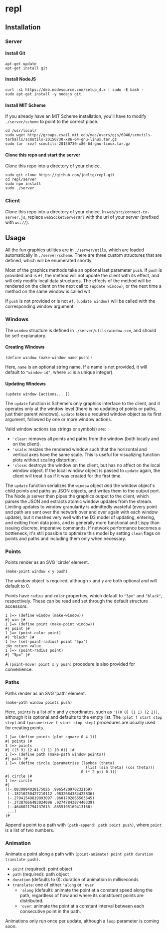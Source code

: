 # repl

## Installation

### Server

#### Install Git

```
apt-get update
apt-get install git
```

#### Install NodeJS

```
curl -sL https://deb.nodesource.com/setup_4.x | sudo -E bash -
sudo apt-get install -y nodejs git
```

#### Install MIT Scheme

If you already have an MIT Scheme installation, you'll have to 
modify `./server/scheme` to point to the correct place.

```
cd /usr/local/
sudo wget http://groups.csail.mit.edu/mac/users/gjs/6946/scmutils-tarballs/scmutils-20150730-x86-64-gnu-linux.tar.gz
sudo tar -xvzf scmutils-20150730-x86-64-gnu-linux.tar.gz
```

#### Clone this repo and start the server

Clone this repo into a directory of your choice.

```
sudo git clone https://github.com/joeltg/repl.git
cd repl/server
sudo npm install
sudo ./server
```

### Client

Clone this repo into a directory of your choice.
In `web/src/connect-to-server.js`, replace `webSocketServerUrl` with the url of your
server (prefixed with `ws://`).

## Usage

All the fun graphics utilities are in `./server/utils`, which are loaded automatically in `./server/scheme`. There are three custom structures that are defined, which will be enumerated shortly.

Most of the graphics methods take an optional last parameter `push`. If `push` is provided and is `#f`, the method will not update the client with its effect, and will only modify local data structures. The effects of the method will be rendered on the client on the next call to `(update window)`, or the next time a method on the same window is called wit

If `push` is not provided or is not `#f`, `(update window)` will be called with the corresponding window argument.

### Windows

The `window` structure is defined in `./server/utils/window.scm`, and should be self-explanatory. 

#### Creating Windows

`(define window (make-window name push))`

Here, `name` is an optional string name. If a name is not provided, it will default to `"window-id"`, where `id` is a unique integer).

#### Updating Windows

`(update window [actions... ])`

The `update` function is Scheme's only graphics interface to the client, and it operates only at the window level (there is no updating of points or paths, just their parent windows). `update` takes a required window object as its first argument, followed by one or more window actions.

Valid window actions (as strings or symbols) are:
- `'clear`: removes all points and paths from the window (both locally and on the client).
- `'scale`: resizes the rendered window such that the horizontal and vertical axes have the same scale. This is useful for visualizing function plots without scaling distortion.
- `'close`: destroys the window on the client, but has no affect on the local window object. If the local window object is passed to `update` again, the client will treat it as if it was created for the first time.

The `update` function serializes the `window` object *and* the window object's child points and paths as JSON objects, and writes them to the output port. The Node.js server then pipes the graphics output to the client, which parses the JSON and extracts atomic window updates from the stream. Limiting updates to window granularity is admittedly wasteful (every point and path are sent over the network over and over again with each window update), but it meshes very well with the D3 model of updating, entering, and exiting from data joins, and is generally more functional and Lispy than issuing discrete, imperative commands. If network performance becomes a bottleneck, it's still possible to optimize this model by setting `clean` flags on points and paths and including them only when necessary.

### Points

Points render as an SVG 'circle' element. 

`(make-point window x y push)`

The window object is required, although `x` and `y` are both optional and will default to 0. 

Points have `radius` and `color` properties, which default to `"3px"` and `"black"`, respectively. These can be read and set through the default structure accessors.

```
1 ]=> (define window (make-window))
#| win |#
1 ]=> (define point (make-point window))
#| point |#
1 ]=> (point-color point)
#| "black" |#
1 ]=> (set-point-radius! point "5px")
;No return value.
1 ]=> (point-radius point)
#| "5px" |#
```

A `(point-move! point x y push)` procedure is also provided for convenience.

### Paths

Paths render as an SVG 'path' element.

`(make-path window points push)`

Here, `points` is a list of x and y coordinates, such as `'((0 0) (1 1) (2 2))`, although it is optional and defaults to the empty list. The `(plot f start stop step)` and `(parametrize f start stop step)` procedures are usually used for creating points.

```
1 ]=> (define points (plot square 0 4 1))
#| points |#
1 ]=> points
#| ((3 9) (2 4) (1 1) (0 0)) |#
1 ]=> (define path (make-path window points))
#| path |# 
1 ]=> (define circle (parametrize (lambda (theta) 
                                    (list (sin theta) (cos theta)))
                                  0 (* 2 pi) 0.1))
#| circle |#
1 ]=> circle
#|
((-.0830894028175026 .9965420970232169)
 (-.18216250427210112 .9832684384425836)
 (-.27941549819893097 .9601702866503645)
 (-.37387666483024096 .9274784307440339)
 (-.4646021794137613 .8855195169413168)
 ...)
|#
```

Append a point to a path with `(path-append! path point push)`, where `point` is a list of two numbers.

### Animation

Animate a point along a path with `(point-animate! point path duration translate push)`.
- `point` (required): point object
- `path` (required): path object
- `duration` (defaults to 0): duration of animation in milliseconds
- `translate`: one of either `'along` or `'over`
  - `'along` (default): animate the point at a constant speed along the path, regardless of how and where its constituent points are distributed.
  - `'over`: animate the point at a constant interval between each consecutive point in the path.

Animations only run once per update, although a `loop` parameter is coming soon.
